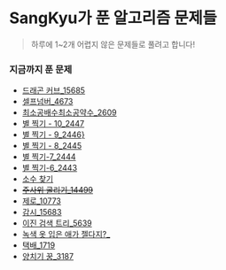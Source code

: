 # SangKyu가 푼 알고리즘 문제들

> 하루에 1~2개 어렵지 않은 문제들로 풀려고 합니다!

### 지금까지 푼 문제

* [드래곤 커브_15685](https://www.acmicpc.net/problem/15685)
* [셀프넘버_4673](https://www.acmicpc.net/problem/4673)
* [최소공배수최소공약수_2609](https://www.acmicpc.net/problem/2609)
* [별 찍기 - 10_2447](https://www.acmicpc.net/problem/2447)
* [별 찍기 - 9_2446}](https://www.acmicpc.net/problem/2446)
* [별 찍기 - 8_2445](https://www.acmicpc.net/problem/2445)
* [별 찍기-7_2444](https://www.acmicpc.net/problem/2444)
* [별 찍기-6_2443](https://www.acmicpc.net/problem/2443)
* [소수 찾기](https://www.acmicpc.net/problem/1978)
* ~~[주사위 굴리기_14499](https://www.acmicpc.net/problem/14499)~~
* [제로_10773](https://www.acmicpc.net/problem/10773)
* [감시_15683](https://www.acmicpc.net/problem/15683)
* [이진 검색 트리_5639](https://www.acmicpc.net/problem/5639)
* [녹색 옷 입은 애가 젤다지?_](acmicpc.net/problem/4485)
* [택배_1719](https://www.acmicpc.net/problem/1719)
* [양치기 꿍_3187](https://www.acmicpc.net/problem/3187)